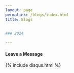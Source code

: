 ```yaml
---
layout: page
permalink: /blogs/index.html
title: Blogs


### 2024

---
```


#### Leave a Message



{% include disqus.html %} 

<br><br>


<script type='text/javascript' id='clustrmaps' src='//cdn.clustrmaps.com/map_v2.js?cl=080808&w=300&t=tt&d=SKBNmedRRQ9n4KuuVDMP6zzHVrFg-OCBRBI6DNi8mzk&co=ffffff&cmo=ff5353&cmn=ff5353&ct=080808'></script>














